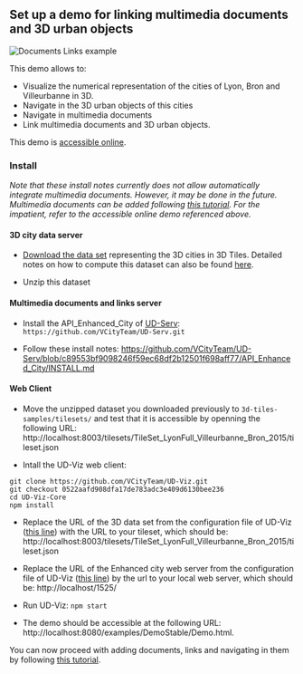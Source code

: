 ## Set up a demo for linking multimedia documents and 3D urban objects

![Documents Links example](Images/IHM-Screenshot.png)

This demo allows to:

* Visualize the numerical representation of the cities of Lyon, Bron and Villeurbanne in 3D.
* Navigate in the 3D urban objects of this cities
* Navigate in multimedia documents
* Link multimedia documents and 3D urban objects.

This demo is [accessible online](http://rict.liris.cnrs.fr/UDVDemo/UDV/UDV-Core/examples/DemoStable/Demo.html).

### Install

*Note that these install notes currently does not allow automatically integrate multimedia documents. However, it may be done in the future. Multimedia documents can be added following [this tutorial](https://github.com/VCityTeam/UD-Viz/blob/master/doc/UserDoc/ContributeData.md). For the impatient, refer to the accessible online demo referenced above.*

#### 3D city data server

* [Download the data set](https://doi.org/10.5281/zenodo.3606733) representing the 3D cities in 3D Tiles. Detailed notes on how to compute this dataset can also be found [here](../../Computations/ComputeLyonVilleurbanneBron3DTiles2015/Readme.md).

* Unzip this dataset

#### Multimedia documents and links server

* Install the API_Enhanced_City of  [UD-Serv](https://github.com/VCityTeam/UD-Serv): `https://github.com/VCityTeam/UD-Serv.git`

* Follow these install notes: https://github.com/VCityTeam/UD-Serv/blob/c89553bf9098246f59ec68df2b12501f698aff77/API_Enhanced_City/INSTALL.md

#### Web Client

* Move the unzipped dataset you downloaded previously to `3d-tiles-samples/tilesets/` and test that it is accessible by openning the following URL: http://localhost:8003/tilesets/TileSet_LyonFull_Villeurbanne_Bron_2015/tileset.json

* Intall the UD-Viz web client:

````
git clone https://github.com/VCityTeam/UD-Viz.git
git checkout 0522aafd908dfa17de783adc3e409d6130bee236
cd UD-Viz-Core
npm install
````

* Replace the URL of the 3D data set from the configuration file of UD-Viz ([this line](https://github.com/VCityTeam/UD-Viz/blob/0522aafd908dfa17de783adc3e409d6130bee236/UD-Viz-Core/examples/data/config/generalDemoConfig.json#L71)) with the URL to your tileset, which should be: http://localhost:8003/tilesets/TileSet_LyonFull_Villeurbanne_Bron_2015/tileset.json

* Replace the URL of the Enhanced city web server from the configuration file of UD-Viz ([this line](https://github.com/VCityTeam/UD-Viz/blob/0522aafd908dfa17de783adc3e409d6130bee236/UD-Viz-Core/examples/data/config/generalDemoConfig.json#L5)) by the url to your local web server, which should be: http://localhost/1525/

* Run UD-Viz: `npm start`

* The demo should be accessible at the following URL: http://localhost:8080/examples/DemoStable/Demo.html.

You can now proceed with adding documents, links and navigating in them by following [this tutorial](https://github.com/VCityTeam/UD-Viz/blob/master/doc/UserDoc/ContributeData.md).
